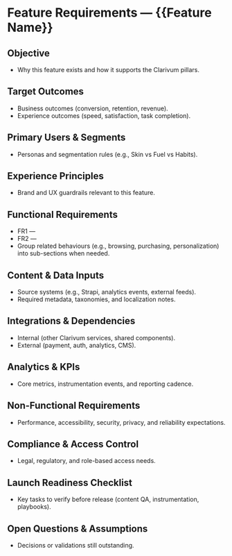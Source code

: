 # Feature Requirements — {{Feature Name}}

## Objective
- Why this feature exists and how it supports the Clarivum pillars.

## Target Outcomes
- Business outcomes (conversion, retention, revenue).
- Experience outcomes (speed, satisfaction, task completion).

## Primary Users & Segments
- Personas and segmentation rules (e.g., Skin vs Fuel vs Habits).

## Experience Principles
- Brand and UX guardrails relevant to this feature.

## Functional Requirements
- FR1 —
- FR2 —
- Group related behaviours (e.g., browsing, purchasing, personalization) into sub-sections when needed.

## Content & Data Inputs
- Source systems (e.g., Strapi, analytics events, external feeds).
- Required metadata, taxonomies, and localization notes.

## Integrations & Dependencies
- Internal (other Clarivum services, shared components).
- External (payment, auth, analytics, CMS).

## Analytics & KPIs
- Core metrics, instrumentation events, and reporting cadence.

## Non-Functional Requirements
- Performance, accessibility, security, privacy, and reliability expectations.

## Compliance & Access Control
- Legal, regulatory, and role-based access needs.

## Launch Readiness Checklist
- Key tasks to verify before release (content QA, instrumentation, playbooks).

## Open Questions & Assumptions
- Decisions or validations still outstanding.

